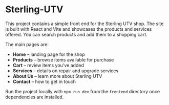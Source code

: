 # Sterling-UTV

This project contains a simple front end for the Sterling UTV shop. The site is built with React and Vite and showcases the products and services offered. You can search products and add them to a shopping cart.

The main pages are:

- **Home** – landing page for the shop
- **Products** – browse items available for purchase
- **Cart** – review items you've added
- **Services** – details on repair and upgrade services
- **About Us** – learn more about Sterling UTV
- **Contact** – how to get in touch

Run the project locally with `npm run dev` from the `frontend` directory once dependencies are installed.
